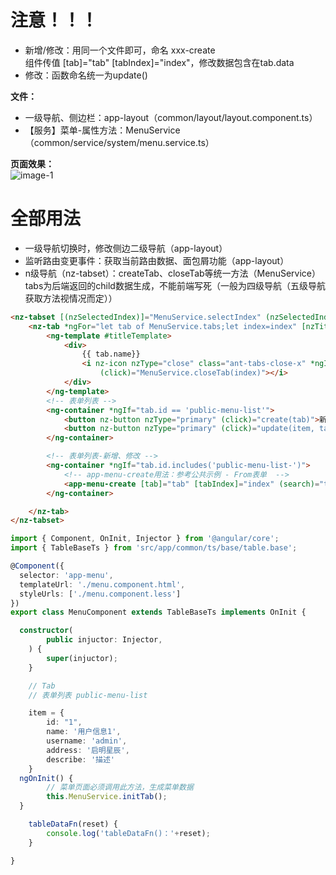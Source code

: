 # 注意！！！
- 新增/修改：用同一个文件即可，命名 xxx-create  
  组件传值 [tab]="tab" [tabIndex]="index"，修改数据包含在tab.data
- 修改：函数命名统一为update()

**文件：**
- 一级导航、侧边栏：app-layout（common/layout/layout.component.ts）
- 【服务】菜单-属性方法：MenuService（common/service/system/menu.service.ts）

**页面效果：**  
![image-1](assets/md/imgs/menu.png)

# 全部用法
- 一级导航切换时，修改侧边二级导航（app-layout）
- 监听路由变更事件：获取当前路由数据、面包屑功能（app-layout）
- n级导航（nz-tabset）：createTab、closeTab等统一方法（MenuService）
  tabs为后端返回的child数据生成，不能前端写死（一般为四级导航（五级导航获取方法视情况而定））

```html
<nz-tabset [(nzSelectedIndex)]="MenuService.selectIndex" (nzSelectedIndexChange)="MenuService.selectTab($event)">
	<nz-tab *ngFor="let tab of MenuService.tabs;let index=index" [nzTitle]="titleTemplate">
		<ng-template #titleTemplate>
			<div>
				{{ tab.name}}
				<i nz-icon nzType="close" class="ant-tabs-close-x" *ngIf="tab.closeable"
					(click)="MenuService.closeTab(index)"></i>
			</div>
		</ng-template>
		<!-- 表单列表 -->
		<ng-container *ngIf="tab.id == 'public-menu-list'">
			<button nz-button nzType="primary" (click)="create(tab)">新增</button>
			<button nz-button nzType="primary" (click)="update(item, tab)">修改</button>
		</ng-container>

		<!-- 表单列表-新增、修改 -->
		<ng-container *ngIf="tab.id.includes('public-menu-list-')">
			<!-- app-menu-create用法：参考公共示例 - From表单  -->
			<app-menu-create [tab]="tab" [tabIndex]="index" (search)="tableDataFn($event)"></app-menu-create>
		</ng-container>

	</nz-tab>
</nz-tabset>
```  

```typescript
import { Component, OnInit, Injector } from '@angular/core';
import { TableBaseTs } from 'src/app/common/ts/base/table.base';

@Component({
  selector: 'app-menu',
  templateUrl: './menu.component.html',
  styleUrls: ['./menu.component.less']
})
export class MenuComponent extends TableBaseTs implements OnInit {

  constructor(
		public injuctor: Injector,
	) { 
		super(injuctor);
	}

	// Tab
	// 表单列表 public-menu-list

	item = {
		id: "1",
		name: '用户信息1',
		username: 'admin',
		address: '启明星辰',
		describe: '描述'
	}
  ngOnInit() {
		// 菜单页面必须调用此方法，生成菜单数据
		this.MenuService.initTab();
  }

	tableDataFn(reset) {
		console.log('tableDataFn()：'+reset);
	}

}

```